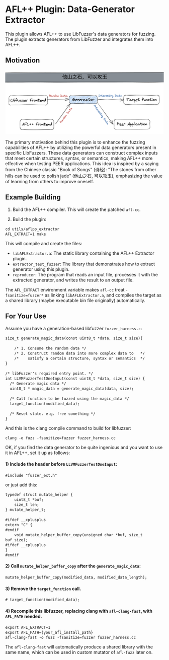 # AFL++ Plugin: Data-Generator Extractor
This plugin allows AFL++ to use LibFuzzer's data generators for fuzzing. The plugin extracts generators from LibFuzzer and integrates them into AFL++.
## Motivation
![img](img/motivation.jpg)

The primary motivation behind this plugin is to enhance the fuzzing capabilities of AFL++ by utilizing the powerful data generators present in specific LibFuzzers. These data generators can construct complex inputs that meet certain structures, syntax, or semantics, making AFL++ more effective when testing PEER applications. This idea is inspired by a saying from the Chinese classic "Book of Songs" (诗经): "The stones from other hills can be used to polish jade" (他山之石, 可以攻玉), emphasizing the value of learning from others to improve oneself.

## Example Building

1. Build the AFL++ compiler.
This will create the patched `afl-cc`.

2. Build the plugin:
```
cd utils/aflpp_extractor
AFL_EXTRACT=1 make
```

This will compile and create the files:
- `libAFLExtractor.a`: The static library containing the AFL++ Extractor plugin.
- `extractor_test_fuzzer`: The library that demonstrates how to extract generator using this plugin.
- `reproducer`: The program that reads an input file, processes it with the extracted generator, and writes the result to an output file.

The `AFL_EXTRACT` environment variable makes `afl-cc` treat `-fsanitize=fuzzer*` as linking `libAFLExtractor.a`, and compiles the target as a shared library (maybe executable bin file originally) automatically.

## For Your Use
Assume you have a generation-based libfuzzer `fuzzer_harness.c`:
```
size_t generate_magic_data(const uint8_t *data, size_t size){

    /* 1. Consume the random data */
    /* 2. Construct random data into more complex data to   */
    /*    satisfy a certain structure, syntax or semantics  */
}

/* libFuzzer's required entry point. */
int LLVMFuzzerTestOneInput(const uint8_t *data, size_t size) {
  /* Generate magic data */
  uint8_t * magic_data = generate_magic_data(data, size);

  /* Call function to be fuzzed using the magic_data */
  target_function(modified_data);

  /* Reset state. e.g. free something */
}
```
And this is the clang compile command to build for libfuzzer: 
```
clang -o fuzz -fsanitize=fuzzer fuzzer_harness.cc
```
OK, if you find the data generator to be quite ingenious and you want to use it in AFL++, set it up as follows:

#### 1) Include the header before `LLVMFuzzerTestOneInput`:
```
#include "fuzzer_ext.h"
```
or just add this:
```
typedef struct mutate_helper {
    uint8_t *buf;
    size_t len;
} mutate_helper_t;

#ifdef __cplusplus
extern "C" {
#endif
    void mutate_helper_buffer_copy(unsigned char *buf, size_t buf_size);
#ifdef __cplusplus
}
#endif 
```

#### 2) Call `mutate_helper_buffer_copy` after the `generate_magic_data`:
```
mutate_helper_buffer_copy(modified_data, modified_data_length);
```

#### 3) Remove the `target_function` call.
```
# target_function(modified_data);
```

#### 4) Recompile this libfuzzer, replacing clang with `afl-clang-fast`, with `AFL_PATH` needed.
```
export AFL_EXTRACT=1
export AFL_PATH={your_afl_install_path}
afl-clang-fast -o fuzz -fsanitize=fuzzer fuzzer_harness.cc
```
The `afl-clang-fast` will automatically produce a shared library with the same name, which can be used in custom mutator of `afl-fuzz` later on.

